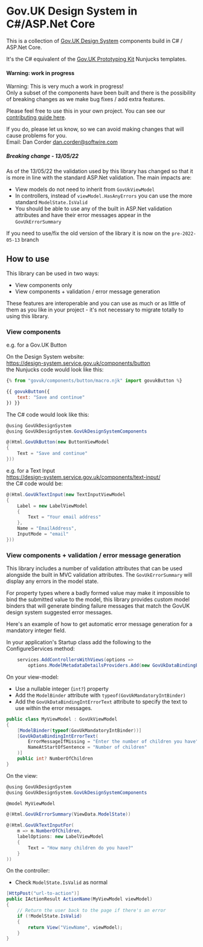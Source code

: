 # Gov.UK Design System in C#/ASP.Net Core

This is a collection of [Gov.UK Design System](https://design-system.service.gov.uk) components build in C# / ASP.Net Core.

It's the C# equivalent of the [Gov.UK Prototyping Kit](https://govuk-prototype-kit.herokuapp.com/docs) Nunjucks templates.


#### Warning: work in progress

Warning: This is very much a work in progress!  
Only a subset of the components have been built and there is the possibility of breaking changes as we make bug fixes / add extra features.

Please feel free to use this in your own project.  You can see our [contributing guide here](CONTRIBUTING.md).

If you do, please let us know, so we can avoid making changes that will cause problems for you.  
Email: Dan Corder [dan.corder@softwire.com](mailto:dan.corder@softwire.com)

##### Breaking change - 13/05/22
As of the 13/05/22 the validation used by this library has changed so that it is more in line with the standard ASP.Net validation. The main impacts are:
- View models do not need to inherit from `GovUkViewModel`
- In controllers, instead of `viewModel.HasAnyErrors` you can use the more standard `ModelState.IsValid`
- You should be able to use any of the built in ASP.Net validation attributes and have their error messages appear in the `GovUkErrorSummary`

If you need to use/fix the old version of the library it is now on the `pre-2022-05-13` branch 

## How to use

This library can be used in two ways:
* View components only
* View components + validation / error message generation

These features are interoperable and you can use as much or as little of them as you like in your project - it's not necessary to migrate totally to using this library.


### View components

e.g. for a Gov.UK Button

On the Design System website:  
https://design-system.service.gov.uk/components/button  
the Nunjucks code would look like this:
```javascript
{% from "govuk/components/button/macro.njk" import govukButton %}

{{ govukButton({
    text: "Save and continue"
}) }}
```

The C# code would look like this:
```csharp
@using GovUkDesignSystem
@using GovUkDesignSystem.GovUkDesignSystemComponents

@(Html.GovUkButton(new ButtonViewModel
{
    Text = "Save and continue"
}))
```

e.g. for a Text Input  
https://design-system.service.gov.uk/components/text-input/  
the C# code would be:

```csharp
@(Html.GovUkTextInput(new TextInputViewModel
{
    Label = new LabelViewModel
    {
        Text = "Your email address"
    },
    Name = "EmailAddress",
    InputMode = "email"
}))
```


### View components + validation / error message generation

This library includes a number of validation attributes that can be used alongside the built in MVC validation attributes.
The `GovUkErrorSummary` will display any errors in the model state.

For property types where a badly formed value may make it impossible to bind the submitted value to the model, this library
provides custom model binders that will generate binding failure messages that match the GovUK design system suggested error
messages.

Here's an example of how to get automatic error message generation for a mandatory integer field.

In your application's Startup class add the following to the ConfigureServices method:

```csharp
    services.AddControllersWithViews(options =>
        options.ModelMetadataDetailsProviders.Add(new GovUkDataBindingErrorTextProvider()));
```

On your view-model:
* Use a nullable integer (`int?`) property
* Add the `ModelBinder` attribute with `typeof(GovUkMandatoryIntBinder)`
* Add the `GovUkDataBindingIntErrorText` attribute to specify the text to use within the error messages.

```csharp
public class MyViewModel : GovUkViewModel
{
    [ModelBinder(typeof(GovUkMandatoryIntBinder))]
    [GovUkDataBindingIntErrorText(
        ErrorMessageIfMissing = "Enter the number of children you have",
        NameAtStartOfSentence = "Number of children"
    )]
    public int? NumberOfChildren
}
```

On the view:
```csharp
@using GovUkDesignSystem
@using GovUkDesignSystem.GovUkDesignSystemComponents

@model MyViewModel

@(Html.GovUkErrorSummary(ViewData.ModelState))

@(Html.GovUkTextInputFor(
    m => m.NumberOfChildren,
    labelOptions: new LabelViewModel
    {
        Text = "How many children do you have?"
    }
))

```

On the controller:
* Check `ModelState.IsValid` as normal

```csharp
[HttpPost("url-to-action")]
public IActionResult ActionName(MyViewModel viewModel)
{
    // Return the user back to the page if there's an error
    if (!ModelState.IsValid)
    {
        return View("ViewName", viewModel);
    }
}
```

